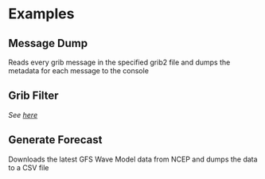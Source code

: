 # Examples

## Message Dump

Reads every grib message in the specified grib2 file and dumps the metadata for each message to the console 

## Grib Filter

*See [here](./grib-filter)*

## Generate Forecast

Downloads the latest GFS Wave Model data from NCEP and dumps the data to a CSV file

